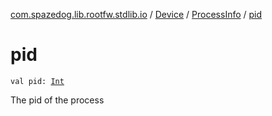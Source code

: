 [com.spazedog.lib.rootfw.stdlib.io](../../index.md) / [Device](../index.md) / [ProcessInfo](index.md) / [pid](.)

# pid

`val pid: `[`Int`](https://kotlinlang.org/api/latest/jvm/stdlib/kotlin/-int/index.html)

The pid of the process

